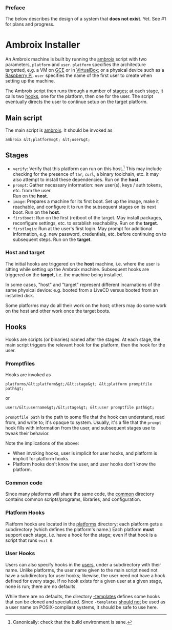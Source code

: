 ### Preface
The below describes the design of a system that **does not exist**. Yet.
See #1 for plans and progress.

# Ambroix Installer
An Ambroix machine is built by running the [ambroix](ambroix) script with
two parameters, `platform` and `user`. `platform` specifies the architecture
targetted, e.g. a VM on [GCE](http://cloud.google.com/compute) or in
[VirtualBox](http://virtualbox.org); or a physical device such as a
[Raspberry Pi](http://raspberrypi.org). `user` specifies the name of the
first user to create when setting up the machine.

The Ambroix script then runs through a number of [stages](#stages);
at each stage, it calls two [hooks](#hooks), one for the platform, then one
for the user. The script eventually directs the user to continue setup on
the target platform.

## Main script
The main script is [ambroix](ambroix). It should be invoked as

```shell
ambroix &lt;platform&gt; &lt;user&gt;
```

## Stages
- `verify`: Verify that this platform can run on this host.[^sane] This may
  include checking for the presence of `tar`, `curl`, a binary toolchain, etc.
  It may also attempt to install these dependencies.
  Run on the **host**.
- `prompt`: Gather necessary information: new user(s), keys / auth tokens, etc.
  from the user.  
  Run on the **host**.
- `image`: Prepares a machine for its first boot. Set up the image, make it
  reachable, and configure it to run the subsequent stages on its next boot.
  Run on the **host**.
- `firstboot`: Run on the first (re)boot of the target. May
  install packages, reconfigure settings, etc. to establish reachability.
  Run on the **target**.
- `firstlogin`: Run at the user's first login. May prompt for additional
  information, e.g. new password, credentials, etc. before continuing on to
  subsequent steps.
  Run on the **target**.

### Host and target
The initial hooks are triggered on the **host** machine, i.e. where the user is
sitting while setting up the Ambroix machine. Subsequent hooks are triggered on
the **target**, i.e. the machine being installed.

In some cases, "host" and "target" represent different incarnations of the same
physical device: e.g. booted from a LiveCD versus booted from an installed disk.

Some platforms may do all their work on the host; others may do some work on
the host and other work once the target boots.

## Hooks
Hooks are scripts (or binaries) named after the stages. At each stage, the main
script triggers the relevant hook for the platform, then the hook for the user.

### Promptfiles
Hooks are invoked as

```shell
platforms/&lt;platform&gt;/&lt;stage&gt; &lt;platform promptfile path&gt;
```
or
```shell
users/&lt;username&gt;/&lt;stage&gt; &lt;user promptfile path&gt;
```

`promptfile path` is the path to some file that the hook can understand, read
from, and write to; it's opaque to system. Usually, it's a file that the
`prompt` hook fills with information from the user, and subsequent stages use
to tweak their behavior.

Note the implications of the above:
- When invoking hooks, user is implicit for user hooks, and platform is 
  implicit for platform hooks.
- Platform hooks don't know the user, and user hooks don't know the platform.

### Common code
Since many platforms will share the same code, the [common](common/) directory
contains common scripts/programs, libraries, and configuration.

### Platform Hooks
Platform hooks are located in the [platforms](platforms/) directory; each
platform gets a subdirectory (which defines the platform's name.) Each platform
**must** support each stage, i.e. have a hook for the stage; even if that hook
is a script that runs `exit 0`.

### User Hooks
Users can also specify hooks in the [users](users/), under a subdirectory with
their name. Unlike platforms, the user name given to the main script need not
have a subdirectory for user hooks; likewise, the user need not have a hook
defined for every stage. If no hook exists for a given user at a given stage,
none is run; there are no defaults.

While there are no defaults, the directory [-templates](users/-templates)
defines some hooks that can be cloned and specialized. Since `-templates`
[should not](http://pubs.opengroup.org/onlinepubs/9699919799/basedefs/V1_chap03.html#tag_03_431)
be used as a user name on POSIX-compliant systems, it should be safe to use
here.



[^sane]: Canonically: check that the build environment is sane.
